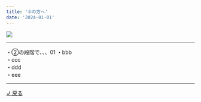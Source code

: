 ```yaml
---
title: '②の方へ'
date: '2024-01-01'
---
```

![](/images/2-0.jpg)
***
・②の段階で、、、01
・bbb  
・ccc  
・ddd  
・eee  
***
[ ↲ 戻る ](https://01234567890.thebase.in/about)
